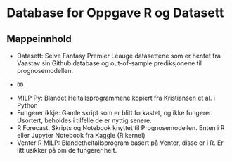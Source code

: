 # Database for Oppgave R og Datasett

## Mappeinnhold
- Datasett: Selve Fantasy Premier Leauge datasettene som er hentet fra Vaastav sin Github database og out-of-sample prediksjonene til prognosemodellen.
-     DD
- MILP Py: Blandet Heltallsprogrammene kopiert fra Kristiansen et al. i Python
- Fungerer ikkje: Gamle skript som er blitt forkastet, og ikke fungerer. Usortert, beholdes i tilfelle de er nyttig senere.
- R Forecast: Skripts og Notebook knyttet til Prognosemodellen. Enten i R eller Jupyter Notebook fra Kaggle (R kernel)
- Venter R MILP: Blandetheltallsprogram basert på Venter, disse er i R. Er litt usikker på om de fungerer helt.
